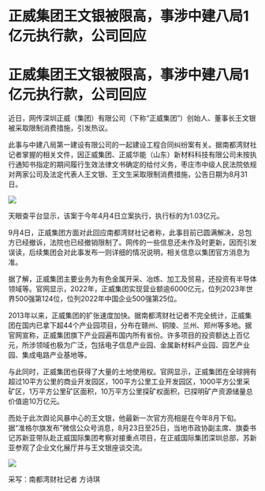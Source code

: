 # 正威集团王文银被限高，事涉中建八局1亿元执行款，公司回应

# 正威集团王文银被限高，事涉中建八局1亿元执行款，公司回应

近日，网传深圳正威（集团）有限公司（下称“正威集团”）创始人、董事长王文银被采取限制消费措施，引发热议。

此事与中建八局第一建设有限公司的一起建设工程合同纠纷案有关。据南都湾财社记者掌握的相关文件，因正威集团、正威华能（山东）新材料科技有限公司未按执行通知书指定的期间履行生效法律文书确定的给付义务，枣庄市中级人民法院依规对两家公司及法定代表人王文银、王文生采取限制消费措施，公告日期为8月31日。

![](https://inews.gtimg.com/om_bt/OUBDTA_FUMFnwrSREvSFz1Q1n-wMESQmj2gogWLKvyCq4AA/1000)

天眼查平台显示，该案于今年4月4日立案执行，执行标的为1.03亿元。

9月4日，正威集团方面对此回应南都湾财社记者称，此事目前已圆满解决，总包方已经撤诉，法院也已经撤销限制了。网传的一些信息还未作及时更新，因而引发误读，后续集团会对此事发布一则详细的情况说明，相关信息以集团官方消息为准。

据了解，正威集团主要业务为有色金属开采、冶炼、加工及贸易，还投资有半导体领域等。官网显示，2022年，正威集团实现营业额逾6000亿元，位列2023年世界500强第124位，位列2022年中国企业500强第25位。

2013年以来，正威集团的扩张速度加快。据南都湾财社记者不完全统计，正威集团在国内已拿下超44个产业园项目，分布在赣州、铜陵、兰州、郑州等多地。据官网宣称，正威集团旗下产业园遍布国内所有省份。许多项目的投资额达上百亿元，所涉领域也极为广泛，包括电子信息产业园、金属新材料产业园、园艺产业园、集成电路产业基地等。

与此同时，正威集团也获得了大量的土地使用权。官网显示，正威集团在全球拥有超过10平方公里的商业开发园区，100平方公里工业开发园区，1000平方公里采矿区，1万平方公里矿区面积，10万平方公里探矿权面积，已探明矿产资源储量总价值逾10万亿元。

而处于此次舆论风暴中心的王文银，他最新一次官方亮相是在今年8月下旬。据“准格尔旗发布”微信公众号消息，8月23日至25日，当地市政协副主席、旗委书记苏新亚带队赴正威国际集团考察对接重点项目，在正威国际集团深圳总部，苏新亚参观了企业文化展厅并与王文银座谈交流。

![](https://inews.gtimg.com/om_bt/OLyiWScn2ZHluUguKpcf5BMZxUvUjRQSSSjzZwBs2pdZkAA/1000)

采写：南都湾财社记者 方诗琪

